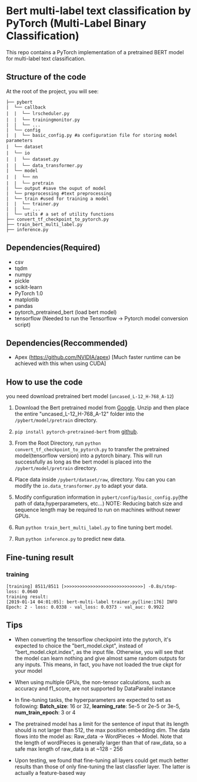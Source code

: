 # Bert multi-label text classification by PyTorch (Multi-Label Binary Classification)

This repo contains a PyTorch implementation of a pretrained BERT model  for multi-label text classification.


## Structure of the code

At the root of the project, you will see:

```text
├── pybert
|  └── callback
|  |  └── lrscheduler.py　　
|  |  └── trainingmonitor.py　
|  |  └── ...
|  └── config
|  |  └── basic_config.py #a configuration file for storing model parameters
|  └── dataset　　　
|  └── io　　　　
|  |  └── dataset.py　　
|  |  └── data_transformer.py　　
|  └── model
|  |  └── nn　
|  |  └── pretrain　
|  └── output #save the ouput of model
|  └── preprocessing #text preprocessing 
|  └── train #used for training a model
|  |  └── trainer.py 
|  |  └── ...
|  └── utils # a set of utility functions
├── convert_tf_checkpoint_to_pytorch.py
├── train_bert_multi_label.py
├── inference.py
```
## Dependencies(Required)

- csv
- tqdm
- numpy
- pickle
- scikit-learn
- PyTorch 1.0
- matplotlib
- pandas
- pytorch_pretrained_bert (load bert model)
- tensorflow (Needed to run the Tensorflow -> Pytorch model conversion script)

## Dependencies(Reccommended)

- Apex (https://github.com/NVIDIA/apex) [Much faster runtime can be achieved with this when using CUDA]



## How to use the code

you need download pretrained bert model (`uncased_L-12_H-768_A-12`)


1. Download the Bert pretrained model from [Google](https://storage.googleapis.com/bert_models/2018_10_18/uncased_L-12_H-768_A-12.zip). Unzip and then place the entire "uncased_L-12_H-768_A-12" folder into the `/pybert/model/pretrain` directory.


2. `pip install pytorch-pretrained-bert` from [github](https://github.com/huggingface/pytorch-pretrained-BERT).


3. From the Root Directory, run `python convert_tf_checkpoint_to_pytorch.py` to transfer the pretrained model(tensorflow        version)  into a pytorch binary.
   This will run successfully as long as the bert model is placed into the `/pybert/model/pretrain` directory.

4. Place data inside `/pybert/dataset/raw`, directory. You can you can modify the `io.data_transformer.py` to adapt your data.

5. Modify configuration information in `pybert/config/basic_config.py`(the path of data,hyperparameters, etc...) NOTE: Reducing batch size and sequence length may be required to run on machines without newer GPUs.

6. Run `python train_bert_multi_label.py` to fine tuning bert model.

7. Run `python inference.py` to predict new data.

## Fine-tuning result

### training 

```text
[training] 8511/8511 [>>>>>>>>>>>>>>>>>>>>>>>>>>>>>>] -0.8s/step- loss: 0.0640
training result:
[2019-01-14 04:01:05]: bert-multi-label trainer.py[line:176] INFO  
Epoch: 2 - loss: 0.0338 - val_loss: 0.0373 - val_auc: 0.9922
```




## Tips

- When converting the tensorflow checkpoint into the pytorch, it's expected to choice the "bert_model.ckpt", instead of "bert_model.ckpt.index", as the input file. Otherwise, you will see that the model can learn nothing and give almost same random outputs for any inputs. This means, in fact, you have not loaded the true ckpt for your model

- When using multiple GPUs, the non-tensor calculations, such as accuracy and f1_score, are not supported by DataParallel instance

- In fine-tuning tasks, the hyperparameters are expected to set as following: **Batch_size**: 16 or 32, **learning_rate**: 5e-5 or 2e-5 or 3e-5, **num_train_epoch**: 3 or 4

- The pretrained model has a limit for the sentence of input that its length should is not larger than 512, the max position embedding dim. The data flows into the model as: Raw_data -> WordPieces -> Model. Note that the length of wordPieces is generally larger than that of raw_data, so a safe max length of raw_data is at ~128 - 256 
- Upon testing, we found that fine-tuning all layers could get much better results than those of only fine-tuning the last classfier layer. The latter is actually a feature-based way 

